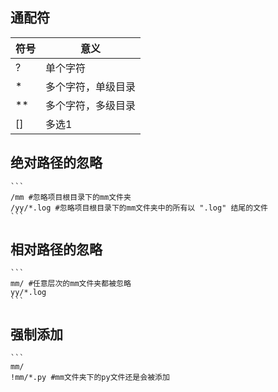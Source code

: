 ## 通配符
|符号|意义|
|---|--------------------------|
|?  | 单个字符
|*  | 多个字符，单级目录
|** | 多个字符，多级目录
|[] |多选1

## 绝对路径的忽略
    ```
    /mm #忽略项目根目录下的mm文件夹  
    /yy/*.log #忽略项目根目录下的mm文件夹中的所有以 ".log" 结尾的文件
    ```
## 相对路径的忽略
    ```
    mm/ #任意层次的mm文件夹都被忽略
    yy/*.log 
    ```
## 强制添加
    ```
    mm/
    !mm/*.py #mm文件夹下的py文件还是会被添加
